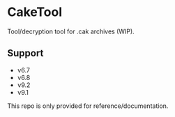 # CakeTool

Tool/decryption tool for .cak archives (WIP).

## Support

* v6.7
* v6.8
* v9.2
* v9.1

This repo is only provided for reference/documentation.
